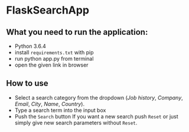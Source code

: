 # FlaskSearchApp

## What you need to run the application:
- Python 3.6.4
- install `requirements.txt` with pip
- run python app.py from terminal
- open the given link in browser

## How to use
- Select a search category from the dropdown (*Job history*, *Company*, *Email*, *City*, *Name*, *Country*).
- Type a search term into the input box
- Push the `Search` button
If you want a new search push `Reset` or just simply give new search parameters without `Reset`.
